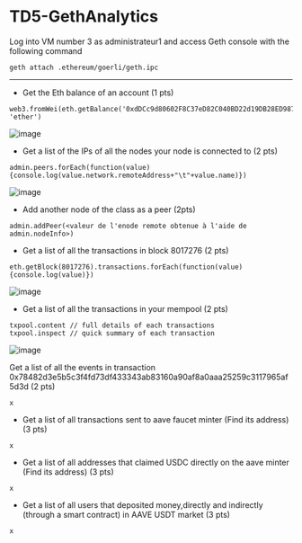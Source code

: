 # TD5-GethAnalytics

Log into VM number 3 as administrateur1 and access Geth console with the following command
```
geth attach .ethereum/goerli/geth.ipc
```
---------------------------------------------
- Get the Eth balance of an account (1 pts)
```
web3.fromWei(eth.getBalance('0xdDCc9d80602F8C37eD82C040BD22d19DB28ED987'), 'ether')
```
![image](https://user-images.githubusercontent.com/19230666/206246266-90cba23b-be9e-421a-9c3b-9dcff3b725fc.png)



- Get a list of the IPs of all the nodes your node is connected to (2 pts)
```
admin.peers.forEach(function(value){console.log(value.network.remoteAddress+"\t"+value.name)})
```
![image](https://user-images.githubusercontent.com/19230666/206241930-8cb0e835-8631-4603-9f6c-d20d470614c2.png)  


- Add another node of the class as a peer (2pts)
```
admin.addPeer(<valeur de l'enode remote obtenue à l'aide de admin.nodeInfo>)
```

- Get a list of all the transactions in block 8017276 (2 pts)
```
eth.getBlock(8017276).transactions.forEach(function(value){console.log(value)})
```
![image](https://user-images.githubusercontent.com/19230666/206248085-6f7a68a9-be98-413b-91b2-cd65d9154dca.png)



- Get a list of all the transactions in your mempool (2 pts)
```
txpool.content // full details of each transactions
txpool.inspect // quick summary of each transaction
```
![image](https://user-images.githubusercontent.com/19230666/206250760-5a76dfef-ba5f-4eac-a8c2-e57342951789.png)


Get a list of all the events in transaction 0x78482d3e5b5c3f4fd73df433343ab83160a90af8a0aaa25259c3117965af5d3d (2 pts)
```
x
```
- Get a list of all transactions sent to aave faucet minter (Find its address) (3 pts)
```
x
```
- Get a list of all addresses that claimed USDC directly on the aave minter (Find its address) (3 pts)
```
x
```
- Get a list of all users that deposited money,directly and indirectly (through a smart contract) in AAVE USDT market (3 pts)
```
x
```
